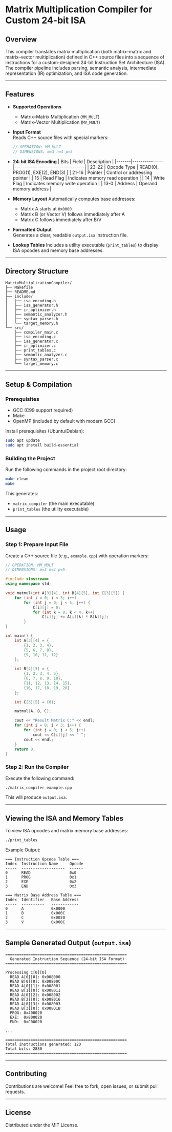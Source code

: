 # Matrix Multiplication Compiler for Custom 24-bit ISA

## Overview
This compiler translates matrix multiplication (both matrix–matrix and matrix–vector multiplication) defined in C++ source files into a sequence of instructions for a custom-designed 24-bit Instruction Set Architecture (ISA). The compiler pipeline includes parsing, semantic analysis, intermediate representation (IR) optimization, and ISA code generation.

---

## Features
- **Supported Operations**
  - Matrix–Matrix Multiplication (`MM_MULT`)
  - Matrix–Vector Multiplication (`MV_MULT`)

- **Input Format**  
  Reads C++ source files with special markers:
  ```cpp
  // OPERATION: MM_MULT
  // DIMENSIONS: m=3 n=4 p=5
  ```

- **24-bit ISA Encoding**
  | Bits  | Field         | Description                      |
  |-------|---------------|----------------------------------|
  | 23-22 | Opcode Type   | READ(0), PROG(1), EXE(2), END(3) |
  | 21-16 | Pointer       | Control or addressing pointer    |
  | 15    | Read Flag     | Indicates memory read operation  |
  | 14    | Write Flag    | Indicates memory write operation |
  | 13-0  | Address       | Operand memory address           |

- **Memory Layout**
  Automatically computes base addresses:
  - Matrix A starts at `0x0000`
  - Matrix B (or Vector V) follows immediately after A
  - Matrix C follows immediately after B/V

- **Formatted Output**  
  Generates a clear, readable `output.isa` instruction file.

- **Lookup Tables**
  Includes a utility executable (`print_tables`) to display ISA opcodes and memory base addresses.

---

## Directory Structure
```
MatrixMultiplicationCompiler/
├── Makefile
├── README.md
├── include/
│   ├── isa_encoding.h
│   ├── isa_generator.h
│   ├── ir_optimizer.h
│   ├── semantic_analyzer.h
│   ├── syntax_parser.h
│   └── target_memory.h
└── src/
    ├── compiler_main.c
    ├── isa_encoding.c
    ├── isa_generator.c
    ├── ir_optimizer.c
    ├── print_tables.c
    ├── semantic_analyzer.c
    ├── syntax_parser.c
    └── target_memory.c
```

---

## Setup & Compilation

### Prerequisites
- GCC (C99 support required)
- Make
- OpenMP (included by default with modern GCC)

Install prerequisites (Ubuntu/Debian):
```bash
sudo apt update
sudo apt install build-essential
```

### Building the Project
Run the following commands in the project root directory:
```bash
make clean
make
```

This generates:
- `matrix_compiler` (the main executable)
- `print_tables` (the utility executable)

---

## Usage

### Step 1: Prepare Input File
Create a C++ source file (e.g., `example.cpp`) with operation markers:
```cpp
// OPERATION: MM_MULT
// DIMENSIONS: m=3 n=4 p=5

#include <iostream>
using namespace std;

void matmul(int A[3][4], int B[4][5], int C[3][5]) {
    for (int i = 0; i < 3; i++)
        for (int j = 0; j < 5; j++) {
            C[i][j] = 0;
            for (int k = 0; k < 4; k++)
                C[i][j] += A[i][k] * B[k][j];
        }
}

int main() {
    int A[3][4] = {
        {1, 2, 3, 4},
        {5, 6, 7, 8},
        {9, 10, 11, 12}
    };

    int B[4][5] = {
        {1, 2, 3, 4, 5},
        {6, 7, 8, 9, 10},
        {11, 12, 13, 14, 15},
        {16, 17, 18, 19, 20}
    };

    int C[3][5] = {0};

    matmul(A, B, C);

    cout << "Result Matrix C:" << endl;
    for (int i = 0; i < 3; i++) {
        for (int j = 0; j < 5; j++)
            cout << C[i][j] << " ";
        cout << endl;
    }
    return 0;
}
```

### Step 2: Run the Compiler
Execute the following command:
```bash
./matrix_compiler example.cpp
```
This will produce `output.isa`.

---

## Viewing the ISA and Memory Tables
To view ISA opcodes and matrix memory base addresses:
```bash
./print_tables
```

Example Output:
```
=== Instruction Opcode Table ===
Index  Instruction Name     Opcode
-----  -------------------  ------
0      READ                 0x0
1      PROG                 0x1
2      EXE                  0x2
3      END                  0x3

=== Matrix Base Address Table ===
Index  Identifier   Base Address
-----  ----------   ------------
0      A            0x0000
1      B            0x000C
2      C            0x0020
3      V            0x000C
```

---

## Sample Generated Output (`output.isa`)
```
=====================================================
  Generated Instruction Sequence (24-bit ISA Format)
=====================================================

Processing C[0][0]
  READ A[0][0]: 0x008000
  READ B[0][0]: 0x00800C
  READ A[0][1]: 0x008001
  READ B[1][0]: 0x008011
  READ A[0][2]: 0x008002
  READ B[2][0]: 0x008016
  READ A[0][3]: 0x008003
  READ B[3][0]: 0x00801B
  PROG: 0x400020
  EXE:  0x800020
  END:  0xC00020

...

=====================================================
Total instructions generated: 120
Total bits: 2880
=====================================================
```

---

## Contributing
Contributions are welcome! Feel free to fork, open issues, or submit pull requests.

---

## License
Distributed under the MIT License.
